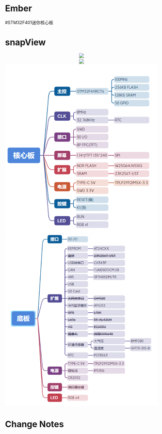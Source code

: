 # Ember

#STM32F401迷你核心板

# snapView

<center><img src="04.image/1.png" width = "" height = ""></center>
<center><img src="04.image/2.png" width = "" height = ""></center>
<center><img src="04.image/Main.png" width = "" height = ""></center>
<center><img src="04.image/Base.png" width = "" height = ""></center>

# Change Notes

